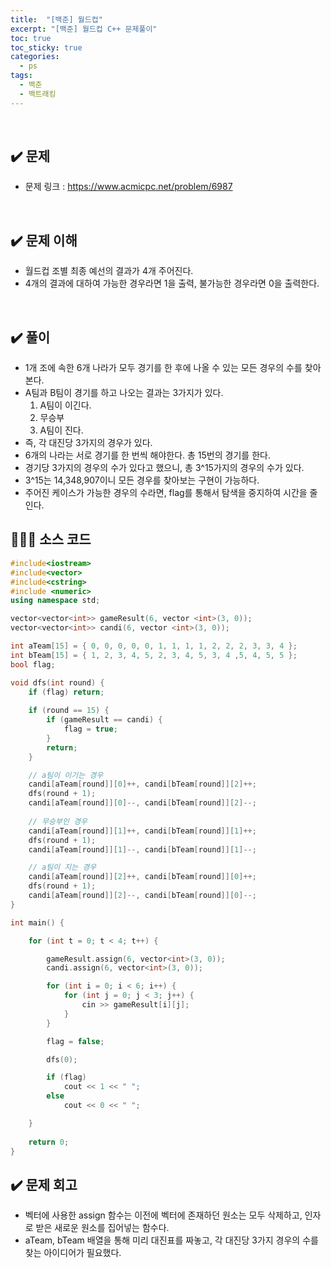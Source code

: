 ```yaml
---
title:  "[백준] 월드컵"
excerpt: "[백준] 월드컵 C++ 문제풀이"
toc: true
toc_sticky: true
categories:
  - ps
tags:
  - 백준
  - 백트래킹
---
```


<br>

## ✔️ 문제  

*  문제 링크 : https://www.acmicpc.net/problem/6987

<br>

## ✔️ 문제 이해

* 월드컵 조별 최종 예선의 결과가 4개 주어진다.
* 4개의 결과에 대하여 가능한 경우라면 1을 출력, 불가능한 경우라면 0을 출력한다.

<br>

## ✔️ 풀이

* 1개 조에 속한 6개 나라가 모두 경기를 한 후에 나올 수 있는 모든 경우의 수를 찾아본다.
* A팀과 B팀이 경기를 하고 나오는 결과는 3가지가 있다.
  1. A팀이 이긴다.
  2. 무승부
  3. A팀이 진다.
* 즉, 각 대진당 3가지의 경우가 있다.
* 6개의 나라는 서로 경기를 한 번씩 해야한다. 총 15번의 경기를 한다.
* 경기당 3가지의 경우의 수가 있다고 했으니, 총 3^15가지의 경우의 수가 있다. 
* 3^15는 14,348,907이니 모든 경우를 찾아보는 구현이 가능하다. 
* 주어진 케이스가 가능한 경우의 수라면, flag를 통해서 탐색을 중지하여 시간을 줄인다. 

## 👨🏻‍💻 소스 코드

```cpp
#include<iostream>
#include<vector>
#include<cstring>
#include <numeric>
using namespace std;

vector<vector<int>> gameResult(6, vector <int>(3, 0));
vector<vector<int>> candi(6, vector <int>(3, 0));

int aTeam[15] = { 0, 0, 0, 0, 0, 1, 1, 1, 1, 2, 2, 2, 3, 3, 4 };
int bTeam[15] = { 1, 2, 3, 4, 5, 2, 3, 4, 5, 3, 4 ,5, 4, 5, 5 };
bool flag;

void dfs(int round) {
	if (flag) return;
		
	if (round == 15) {
		if (gameResult == candi) {
			flag = true;
		}
		return;
	}

	// a팀이 이기는 경우
	candi[aTeam[round]][0]++, candi[bTeam[round]][2]++;
	dfs(round + 1);
	candi[aTeam[round]][0]--, candi[bTeam[round]][2]--;
	
	// 무승부인 경우
	candi[aTeam[round]][1]++, candi[bTeam[round]][1]++;
	dfs(round + 1);
	candi[aTeam[round]][1]--, candi[bTeam[round]][1]--;

	// a팀이 지는 경우
	candi[aTeam[round]][2]++, candi[bTeam[round]][0]++;
	dfs(round + 1);
	candi[aTeam[round]][2]--, candi[bTeam[round]][0]--;
}

int main() {

	for (int t = 0; t < 4; t++) {

		gameResult.assign(6, vector<int>(3, 0));
		candi.assign(6, vector<int>(3, 0));

		for (int i = 0; i < 6; i++) {
			for (int j = 0; j < 3; j++) {
				cin >> gameResult[i][j];
			}
		}

		flag = false;

		dfs(0);

		if (flag)
			cout << 1 << " ";
		else
			cout << 0 << " ";

	}
	
	return 0;
}
```



## ✔️ 문제 회고

* 벡터에 사용한 assign 함수는 이전에 벡터에 존재하던 원소는 모두 삭제하고, 인자로 받은 새로운 원소를 집어넣는 함수다.
* aTeam, bTeam 배열을 통해 미리 대진표를 짜놓고, 각 대진당 3가지 경우의 수를 찾는 아이디어가 필요했다.
